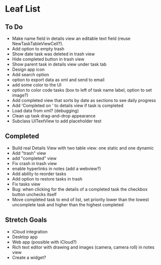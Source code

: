 # Leaf List

## To Do

* Make name field in details view an editable text field (reuse NewTaskTableViewCell?).
* Add option to empty trash
* Show date task was deleted in trash view
* Hide completed button in trash view
* Show parent task in details view under task tab
* Design app icon
* Add search option
* option to export data as xml and send to email
* add some color to the UI
* option to color code tasks (box to left of task name label, option to set image?)
* Add completed view that sorts by date as sections to see daily progress
* Add 'Completed on <DATE>' to details view if task is completed
* Load data from xml? (debugging)
* Clean up task drag-and-drop appearance
* Subclass UITextView to add placeholder test

## Completed

* Build real Details View with two table view: one static and one dynamic
* Add "trash" view
* add "completed" view
* Fix crash in trash view
* enable hyperlinks in notes (add a webview?)
* Add ability to reorder tasks
* Add option to restore tasks in trash
* Fix tasks view
* Bug: when clicking for the details of a completed task the checkbox button unchecks itself
* Move completed task to end of list, set priority lower than the lowest uncomplete task and higher than the highest completed

## Stretch Goals

* iCloud integration
* Desktop app
* Web app (possible with iCloud?)
* Rich text editor with drawing and images (camera, camera roll) in notes view
* Create a widget?